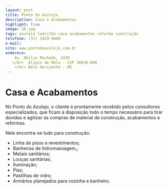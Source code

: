 ```yaml
---
layout: post
title: Ponto do Azulejo
description: Casa e Acabamentos
highlight: true 
image: 16.jpg
tags: azulejo ladrilho casa acabamentos reforma construção
telefone: (31) 3419-9400
e-mail: 
site: www.pontodoazulejo.com.br
endereco:
    Av. Abílio Machado, 1429
   </br>  Alípio de Melo - CEP 30830-000
    </br> Belo Horizonte - MG
---
```


# Casa e Acabamentos

No Ponto do Azulejo, o cliente é prontamente recebido pelos consultores especializados, que ficam à disposição todo o tempo necessário para tirar dúvidas e agilizar as compras de material de construção, acabamentos e reformas.

Nele encontra-se tudo para construção:

* Linha de pisos e revestimentos;
* Banheiras de hidromassagem,;
* Metais sanitários;
* Louças sanitárias;
* Iluminação;
* Pias;
* Pastilhas de vidro;
* Armários planejados para cozinha e banheiro.


